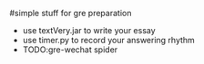 #simple stuff for gre preparation

+ use textVery.jar to write your essay
+ use timer.py to record your answering rhythm
+ TODO:gre-wechat spider
